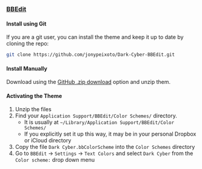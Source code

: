### [BBEdit](http://www.barebones.com/products/bbedit/)

#### Install using Git

If you are a git user, you can install the theme and keep it up to date by cloning the repo:

```bash
git clone https://github.com/jonypeixoto/Dark-Cyber-BBEdit.git
```

#### Install Manually

Download using the [GitHub .zip download](https://github.com/jonypeixoto/Dark-Cyber-BBEdit/archive/main.zip) option and unzip them.

#### Activating the Theme

1. Unzip the files
2. Find your `Application Support/BBEdit/Color Schemes/` directory.
    *   It is usually at `~/Library/Application Support/BBEdit/Color Schemes/`
    *   If you explicitly set it up this way, it may be in your personal Dropbox or iCloud directory
3. Copy the file `Dark Cyber.bbColorScheme` into the `Color Schemes` directory
4. Go to `BBEdit` -> `Settings` -> `Text Colors` and select `Dark Cyber` from the `Color scheme:` drop down menu
